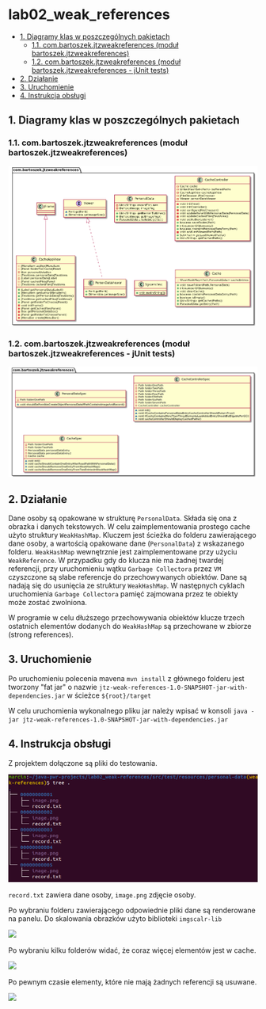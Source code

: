 # lab02_weak_references <!-- omit in toc -->

- [1. Diagramy klas w poszczególnych pakietach](#1-diagramy-klas-w-poszczególnych-pakietach)
  - [1.1. com.bartoszek.jtzweakreferences (moduł bartoszek.jtzweakreferences)](#11-combartoszekjtzweakreferences-moduł-bartoszekjtzweakreferences)
  - [1.2. com.bartoszek.jtzweakreferences (moduł bartoszek.jtzweakreferences - jUnit tests)](#12-combartoszekjtzweakreferences-moduł-bartoszekjtzweakreferences---junit-tests)
- [2. Działanie](#2-działanie)
- [3. Uruchomienie](#3-uruchomienie)
- [4. Instrukcja obsługi](#4-instrukcja-obsługi)

## 1. Diagramy klas w poszczególnych pakietach

### 1.1. com.bartoszek.jtzweakreferences (moduł bartoszek.jtzweakreferences)

![](img/readme/2022-03-24-13-57-22.png)

### 1.2. com.bartoszek.jtzweakreferences (moduł bartoszek.jtzweakreferences - jUnit tests)

![](img/readme/2022-03-24-13-59-15.png)

## 2. Działanie

Dane osoby są opakowane w strukturę ```PersonalData```. Składa się ona z obrazka i danych tekstowych. W celu zaimplementowania prostego cache użyto struktury ```WeakHashMap```. Kluczem jest ścieżka do folderu zawierającego dane osoby, a wartością opakowane dane (```PersonalData```) z wskazanego folderu. ```WeakHashMap``` wewnętrznie jest zaimplementowane przy użyciu ```WeakReference```. W przypadku gdy do klucza nie ma żadnej twardej referencji, przy uruchomieniu wątku ```Garbage Collectora``` przez ``VM`` czyszczone są słabe referencje do przechowywanych obiektów. Dane są nadają się do usunięcia ze struktury ```WeakHashMap```. W następnych cyklach uruchomienia ```Garbage Collectora``` pamięć zajmowana przez te obiekty może zostać zwolniona.

W programie w celu dłuższego przechowywania obiektów klucze trzech ostatnich elementów dodanych do ```WeakHashMap``` są przechowane w zbiorze (strong references).

## 3. Uruchomienie

Po uruchomieniu polecenia mavena ```mvn install``` z głównego folderu jest tworzony "fat jar" o nazwie ```jtz-weak-references-1.0-SNAPSHOT-jar-with-dependencies.jar``` w ścieżce ```${root}/target```

W celu uruchomienia wykonalnego pliku jar należy wpisać w konsoli ```java -jar jtz-weak-references-1.0-SNAPSHOT-jar-with-dependencies.jar```

## 4. Instrukcja obsługi

Z projektem dołączone są pliki do testowania.

![](img/readme/2022-03-24-01-21-59.png)

```record.txt``` zawiera dane osoby, ```image.png``` zdjęcie osoby.

Po wybraniu folderu zawierającego odpowiednie pliki dane są renderowane na panelu. Do skalowania obrazków użyto biblioteki ```imgscalr-lib```

![](img/readme/2022-03-24-01-36-45.png)

Po wybraniu kilku folderów widać, że coraz więcej elementów jest w cache.

![](img/readme/2022-03-24-01-38-12.png)

Po pewnym czasie elementy, które nie mają żadnych referencji są usuwane.

![](img/readme/2022-03-24-01-39-39.png)
